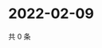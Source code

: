 # 2022-02-09

共 0 条

<!-- BEGIN WEIBO -->
<!-- 最后更新时间 Wed Feb 09 2022 00:00:54 GMT+0800 (China Standard Time) -->

<!-- END WEIBO -->
